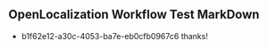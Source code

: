 ## OpenLocalization Workflow Test MarkDown
* b1f62e12-a30c-4053-ba7e-eb0cfb0967c6 thanks!

<!--HONumber=Jul16_HO2-->


